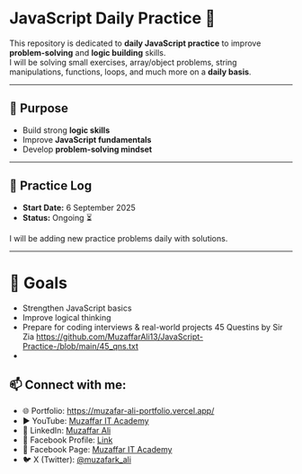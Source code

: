 # JavaScript Daily Practice 🚀

This repository is dedicated to **daily JavaScript practice** to improve **problem-solving** and **logic building** skills.  
I will be solving small exercises, array/object problems, string manipulations, functions, loops, and much more on a **daily basis**.

---

## 📝 Purpose
- Build strong **logic skills**
- Improve **JavaScript fundamentals**
- Develop **problem-solving mindset**

---

## 📅 Practice Log
- **Start Date:** 6 September 2025  
- **Status:** Ongoing ⏳

I will be adding new practice problems daily with solutions.

---
# 🚀 Goals
- Strengthen JavaScript basics
- Improve logical thinking
- Prepare for coding interviews & real-world projects
45 Questins by Sir Zia https://github.com/MuzaffarAli13/JavaScript-Practice-/blob/main/45_qns.txt
- 
## 📫 Connect with me:
- 🌐 Portfolio: https://muzafar-ali-portfolio.vercel.app/  
- ▶️ YouTube: [Muzaffar IT Academy](https://youtube.com/@muzaffaritacademy)  
- 🔗 LinkedIn: [Muzaffar Ali](https://www.linkedin.com/in/muzaffar-ali-0b3939315/)  
- 📘 Facebook Profile: [Link](https://www.facebook.com/profile.php?id=100093557110026)  
- 📘 Facebook Page: [Muzaffar IT Academy](https://www.facebook.com/profile.php?id=61568580359502)  
- 🐦 X (Twitter): [@muzafark_ali](https://x.com/muzafark_ali?t=D3m5eyVd-toFI-_0Y96_aA&s=09)  

